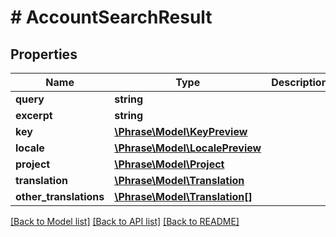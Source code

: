 # # AccountSearchResult

## Properties

Name | Type | Description | Notes
------------ | ------------- | ------------- | -------------
**query** | **string** |  | [optional] 
**excerpt** | **string** |  | [optional] 
**key** | [**\Phrase\Model\KeyPreview**](KeyPreview.md) |  | [optional] 
**locale** | [**\Phrase\Model\LocalePreview**](LocalePreview.md) |  | [optional] 
**project** | [**\Phrase\Model\Project**](Project.md) |  | [optional] 
**translation** | [**\Phrase\Model\Translation**](Translation.md) |  | [optional] 
**other_translations** | [**\Phrase\Model\Translation[]**](Translation.md) |  | [optional] 

[[Back to Model list]](../../README.md#documentation-for-models) [[Back to API list]](../../README.md#documentation-for-api-endpoints) [[Back to README]](../../README.md)


